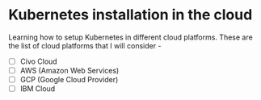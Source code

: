 # Kubernetes installation in the cloud

Learning how to setup Kubernetes in different cloud platforms. These are the list of cloud platforms that I will consider -

* [ ] Civo Cloud
* [ ] AWS (Amazon Web Services)
* [ ] GCP (Google Cloud Provider)
* [ ] IBM Cloud
